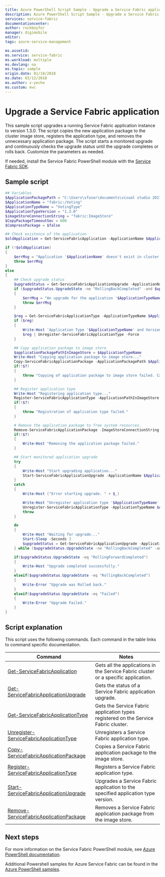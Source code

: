 ```yaml
---
title: Azure PowerShell Script Sample - Upgrade a Service Fabric application | Azure
description: Azure PowerShell Script Sample - Upgrade a Service Fabric application.
services: service-fabric
documentationcenter: 
author: rockboyfor
manager: digimobile
editor: 
tags: azure-service-management

ms.assetid: 
ms.service: service-fabric
ms.workload: multiple
ms.devlang: na
ms.topic: sample
origin.date: 01/18/2018
ms.date: 03/12/2018
ms.author: v-yeche
ms.custom: mvc
---
```


# Upgrade a Service Fabric application

This sample script upgrades a running Service Fabric application instance to version 1.3.0. The script copies the new application package to the cluster image store, registers the application type, and removes the unnecessary application package.  The script starts a monitored upgrade and continuously checks the upgrade status until the upgrade completes or rolls back. Customize the parameters as needed. 

If needed, install the Service Fabric PowerShell module with the [Service Fabric SDK](../service-fabric-get-started.md). 

## Sample script

```powershell
﻿## Variables
$ApplicationPackagePath = "C:\Users\sfuser\documents\visual studio 2017\Projects\Voting\Voting\pkg\Debug"
$ApplicationName = "fabric:/Voting"
$ApplicationTypeName = "VotingType"
$ApplicationTypeVersion = "1.3.0"
$imageStoreConnectionString = "fabric:ImageStore"
$CopyPackageTimeoutSec = 600
$CompressPackage = $false

## Check existence of the application
$oldApplication = Get-ServiceFabricApplication -ApplicationName $ApplicationName

if (!$oldApplication)
{
    $errMsg = "Application '$ApplicationName' doesn't exist in cluster."
    throw $errMsg
}
else
{
    ## Check upgrade status
    $upgradeStatus = Get-ServiceFabricApplicationUpgrade -ApplicationName $ApplicationName
    if ($upgradeStatus.UpgradeState -ne "RollingBackCompleted" -and $upgradeStatus.UpgradeState -ne "RollingForwardCompleted" -and $upgradeStatus.UpgradeState -ne "Failed")
    {
        $errMsg = "An upgrade for the application '$ApplicationTypeName' is already in progress."
        throw $errMsg
    }

    $reg = Get-ServiceFabricApplicationType -ApplicationTypeName $ApplicationTypeName | Where-Object  { $_.ApplicationTypeVersion -eq $ApplicationTypeVersion }
    if ($reg)
    {
        Write-Host 'Application Type '$ApplicationTypeName' and Version '$ApplicationTypeVersion' was already registered with Cluster, unregistering it...'
        $reg | Unregister-ServiceFabricApplicationType -Force
    }

    ## Copy application package to image store
    $applicationPackagePathInImageStore = $ApplicationTypeName
    Write-Host "Copying application package to image store..."
    Copy-ServiceFabricApplicationPackage -ApplicationPackagePath $ApplicationPackagePath -ImageStoreConnectionString $imageStoreConnectionString -ApplicationPackagePathInImageStore $applicationPackagePathInImageStore -TimeOutSec $CopyPackageTimeoutSec -CompressPackage:$CompressPackage 
    if(!$?)
    {
        throw "Copying of application package to image store failed. Cannot continue with registering the application."
    }

    ## Register application type
    Write-Host "Registering application type..."
    Register-ServiceFabricApplicationType -ApplicationPathInImageStore $applicationPackagePathInImageStore
    if(!$?)
    {
        throw "Registration of application type failed."
    }

    # Remove the application package to free system resources.
    Remove-ServiceFabricApplicationPackage -ImageStoreConnectionString $imageStoreConnectionString -ApplicationPackagePathInImageStore $applicationPackagePathInImageStore
    if(!$?)
    {
        Write-Host "Removing the application package failed."
    }

    ## Start monitored application upgrade
    try
    {
        Write-Host "Start upgrading application..." 
        Start-ServiceFabricApplicationUpgrade -ApplicationName $ApplicationName -ApplicationTypeVersion $ApplicationTypeVersion -HealthCheckStableDurationSec 60 -UpgradeDomainTimeoutSec 1200 -UpgradeTimeout 3000 -FailureAction Rollback -Monitored
    }
    catch
    {
        Write-Host ("Error starting upgrade. " + $_)

        Write-Host "Unregister application type '$ApplicationTypeName' and version '$ApplicationTypeVersion' ..."
        Unregister-ServiceFabricApplicationType -ApplicationTypeName $ApplicationTypeName -ApplicationTypeVersion $ApplicationTypeVersion -Force
        throw
    }

    do
    {
        Write-Host "Waiting for upgrade..."
        Start-Sleep -Seconds 3
        $upgradeStatus = Get-ServiceFabricApplicationUpgrade -ApplicationName $ApplicationName
    } while ($upgradeStatus.UpgradeState -ne "RollingBackCompleted" -and $upgradeStatus.UpgradeState -ne "RollingForwardCompleted" -and $upgradeStatus.UpgradeState -ne "Failed")

    if($upgradeStatus.UpgradeState -eq "RollingForwardCompleted")
    {
        Write-Host "Upgrade completed successfully."
    }
    elseif($upgradeStatus.UpgradeState -eq "RollingBackCompleted")
    {
        Write-Error "Upgrade was Rolled back."
    }
    elseif($upgradeStatus.UpgradeState -eq "Failed")
    {
        Write-Error "Upgrade Failed."
    }
}
```

## Script explanation

This script uses the following commands. Each command in the table links to command specific documentation.

| Command | Notes |
|---|---|
| [Get-ServiceFabricApplication](https://docs.microsoft.com/powershell/module/servicefabric/get-servicefabricapplication?view=azureservicefabricps) | Gets all the applications in the Service Fabric cluster or a specific application.  |
| [Get-ServiceFabricApplicationUpgrade](https://docs.microsoft.com/powershell/module/servicefabric/get-servicefabricapplicationupgrade?view=azureservicefabricps) | Gets the status of a Service Fabric application upgrade. |
| [Get-ServiceFabricApplicationType](https://docs.microsoft.com/powershell/module/servicefabric/get-servicefabricapplicationtype?view=azureservicefabricps) | Gets the Service Fabric application types registered on the Service Fabric cluster. |
| [Unregister-ServiceFabricApplicationType](https://docs.microsoft.com/powershell/module/servicefabric/unregister-servicefabricapplicationtype?view=azureservicefabricps) | Unregisters a Service Fabric application type.  |
| [Copy-ServiceFabricApplicationPackage](https://docs.microsoft.com/powershell/module/servicefabric/copy-servicefabricapplicationpackage?view=azureservicefabricps) | Copies a Service Fabric application package to the image store.  |
| [Register-ServiceFabricApplicationType](https://docs.microsoft.com/powershell/module/servicefabric/register-servicefabricapplicationtype?view=azureservicefabricps) | Registers a Service Fabric application type. |
| [Start-ServiceFabricApplicationUpgrade](https://docs.microsoft.com/powershell/module/servicefabric/start-servicefabricapplicationupgrade?view=azureservicefabricps) | Upgrades a Service Fabric application to the specified application type version. |
| [Remove-ServiceFabricApplicationPackage](https://docs.microsoft.com/powershell/module/servicefabric/remove-servicefabricapplicationpackage?view=azureservicefabricps) | Removes a Service Fabric application package from the image store.|

## Next steps

For more information on the Service Fabric PowerShell module, see [Azure PowerShell documentation](https://docs.microsoft.com/powershell/azure/service-fabric/?view=azureservicefabricps).

Additional Powershell samples for Azure Service Fabric can be found in the [Azure PowerShell samples](../service-fabric-powershell-samples.md).

<!--Update_Description: update meta properties  -->